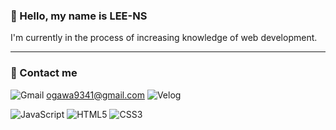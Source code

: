 ### 👤 Hello, my name is LEE-NS
I'm currently in the process of increasing knowledge of web development.

<hr>

### 🤝 Contact me

![Gmail](https://img.shields.io/badge/Gmail-D14836?style=for-the-badge&logo=gmail&logoColor=white&link="https://gmail.com") ogawa9341@gmail.com
![Velog](http://img.shields.io/badge/-Velog-20C997?style=for-the-badge&link="https://velog.io/") 

![JavaScript](https://img.shields.io/badge/javascript-%23323330.svg?style=for-the-badge&logo=javascript&logoColor=%23F7DF1E) ![HTML5](https://img.shields.io/badge/html5-%23E34F26.svg?style=for-the-badge&logo=html5&logoColor=white) ![CSS3](https://img.shields.io/badge/css3-%231572B6.svg?style=for-the-badge&logo=css3&logoColor=white)



<!--
**LEE-NS/LEE-NS** is a ✨ _special_ ✨ repository because its `README.md` (this file) appears on your GitHub profile.

Here are some ideas to get you started:

- 🔭 I’m currently working on ...
- 🌱 I’m currently learning ...
- 👯 I’m looking to collaborate on ...
- 🤔 I’m looking for help with ...
- 💬 Ask me about ...
- 📫 How to reach me: ...
- 😄 Pronouns: ...
- ⚡ Fun fact: ...
-->
